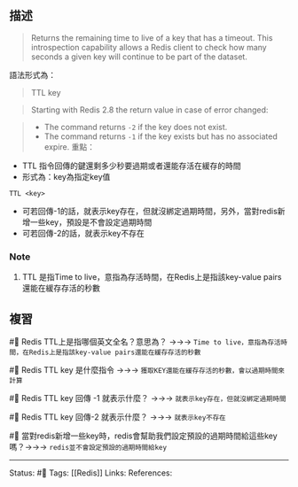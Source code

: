 


## 描述

> Returns the remaining time to live of a key that has a timeout. This introspection capability allows a Redis client to check how many seconds a given key will continue to be part of the dataset.

語法形式為：
> TTL key




> Starting with Redis 2.8 the return value in case of error changed:

> -   The command returns `-2` if the key does not exist.
> -   The command returns `-1` if the key exists but has no associated expire.
重點：
- TTL 指令回傳的鍵還剩多少秒要過期或者還能存活在緩存的時間
- 形式為：key為指定key值
```
TTL <key>
```
- 可若回傳-1的話，就表示key存在，但就沒綁定過期時間，另外，當對redis新增一些key，預設是不會設定過期時間
- 可若回傳-2的話，就表示key不存在

### Note
1. TTL 是指Time to live，意指為存活時間，在Redis上是指該key-value pairs還能在緩存存活的秒數


## 複習
#🧠 Redis TTL上是指哪個英文全名？意思為？ ->->-> `Time to live，意指為存活時間，在Redis上是指該key-value pairs還能在緩存存活的秒數`
<!--SR:!2023-05-22,163,210-->

#🧠 Redis TTL key 是什麼指令 ->->-> `獲取KEY還能在緩存存活的秒數，會以過期時間來計算`
<!--SR:!2023-05-08,201,248-->

#🧠 Redis TTL key 回傳 -1 就表示什麼？ ->->-> `就表示key存在，但就沒綁定過期時間`
<!--SR:!2023-05-11,196,248-->

#🧠 Redis TTL key 回傳-2 就表示什麼？ ->->-> `就表示key不存在`
<!--SR:!2024-06-24,445,248-->

#🧠 當對redis新增一些key時，redis會幫助我們設定預設的過期時間給這些key嗎？->->-> `redis並不會設定預設的過期時間給key`
<!--SR:!2023-05-20,200,248-->

---
Status: #🌱 
Tags:
[[Redis]]
Links:
References: